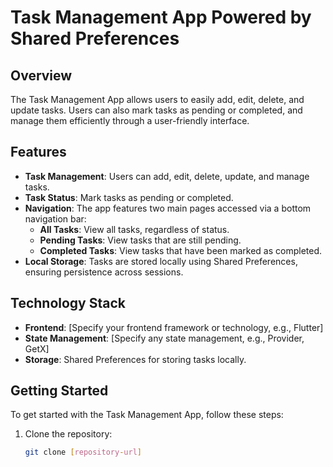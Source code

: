 # Task Management App Powered by Shared Preferences

## Overview
The Task Management App allows users to easily add, edit, delete, and update tasks. Users can also mark tasks as pending or completed, and manage them efficiently through a user-friendly interface.

## Features
- **Task Management**: Users can add, edit, delete, update, and manage tasks.
- **Task Status**: Mark tasks as pending or completed.
- **Navigation**: The app features two main pages accessed via a bottom navigation bar:
  - **All Tasks**: View all tasks, regardless of status.
  - **Pending Tasks**: View tasks that are still pending.
  - **Completed Tasks**: View tasks that have been marked as completed.
- **Local Storage**: Tasks are stored locally using Shared Preferences, ensuring persistence across sessions.

## Technology Stack
- **Frontend**: [Specify your frontend framework or technology, e.g., Flutter]
- **State Management**: [Specify any state management, e.g., Provider, GetX]
- **Storage**: Shared Preferences for storing tasks locally.

## Getting Started
To get started with the Task Management App, follow these steps:

1. Clone the repository:
   ```bash
   git clone [repository-url]

